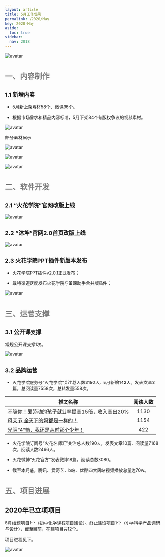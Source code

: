 ```yaml
---
layout: article
title: 5月工作成果
permalink: /2020/May
key: 2020-May
aside:
  toc: true
sidebar:
  nav: 2018
---
```



<bro/><bro/>

![avatar](images/20200501.png)

# <font size="5" color="gray">一、内容制作</font>

## <font size="4" >1.1 新增内容</font>

- 5月新上架素材58个、微课96个。

- 根据市场需求和精品内容标准，5月下架84个有版权争议的视频素材。

![avatar](images/20200502.png)

部分素材展示

![avatar](images/20200503.png)

![avatar](images/20200504.png)

![avatar](images/20200505.png)

# <font size="5" color="gray">二、软件开发</font>

## <font size="4" >2.1 “火花学院”官网改版上线</font>

![avatar](images/20200506.png)

## <font size="4" >2.2 “沐坤”官网2.0首页改版上线</font>

![avatar](images/20200507.png)

## <font size="4" >2.3 火花学院PPT插件新版本发布</font>

- 火花学院PPT插件v2.0.1正式发布；

- 戴特渠道灰度发布⽕花学院与备课助⼿合并版插件；

![avatar](images/20200508.png)

# <font size="5" color="gray">三、运营支撑</font>

## <font size="4" >3.1 公开课支撑</font>

常规公开课支撑1次。

![avatar](images/20200510.png)

## <font size="4" >3.2 品牌运营</font>

- 火花学院服务号“火花学院”关注总人数3150人，5月新增142人，发表文章3篇，总阅读量7558次，总转发量558次。

| 推文名称 |  阅读人数  | 
|-------------|:------:|
[不骗你！爱劳动的孩子就业率提高15倍，收入高出20%](https://mp.weixin.qq.com/s/gYcDGVtv-GT3quI7-F2_3Q)|	1130|
[母亲节 全天下的妈都是一样的！](https://mp.weixin.qq.com/s/IX7nunHpPC-JeGNP4vBJRQ)|	1154|
[光阴“4”箭，我还是从前那个少年！](https://mp.weixin.qq.com/s/NPJFGLJwh4BbT4BMMfJVXA)|	422|

- 火花学院订阅号“火花名师汇”关注总人数190人，发表文章10篇，阅读量7168次，阅读人数2466人。

- 火花微博“火花官方”发表微博18篇，阅读总数3080。

- 截至本月底，腾讯、爱奇艺、b站、优酷四大网站视频播放总量达70w。

# <font size="5" color="gray">五、项目进展</font>

## 2020年已立项项目

5月结题项目1个（初中化学课程项目建设）、终止建设项目1个（小学科学产品调研与设计），截至目前，在建项目共12个。

项目进程见下。
 
![avatar](images/20200511.png)






